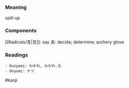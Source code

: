 ### Meaning

split up

### Components

[[Radicals/言|言]]: say 夬: decide; determine; archery glove

### Readings

```
- Kunyomi: わかれ, わかれ.る
- Onyomi: ケツ
```

#kanji